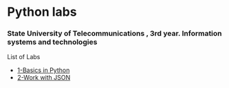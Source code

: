 # Python labs 
### State University of Telecommunications , 3rd year. Information systems and technologies


List of Labs
- [1-Basics in Python](https://github.com/rexvel/pyLabs/tree/main/1-Basics)
- [2-Work with JSON](https://github.com/rexvel/pyLabs/tree/main/2-JSON)

